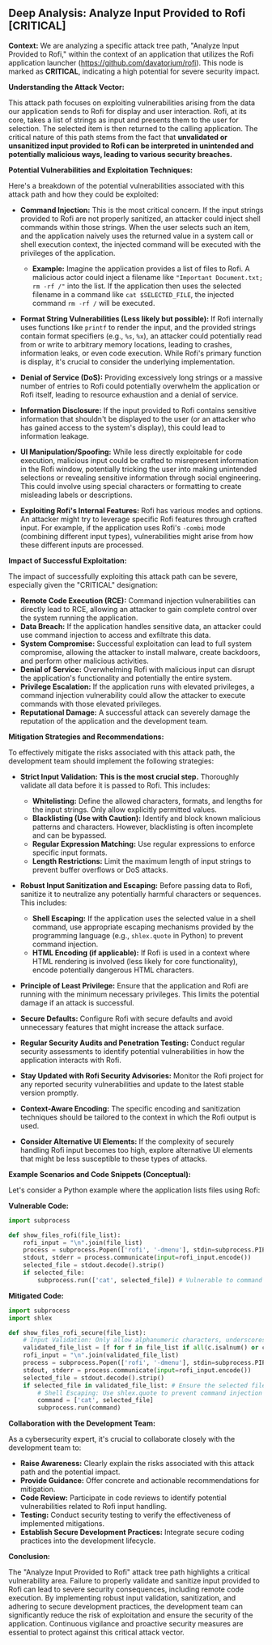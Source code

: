 ## Deep Analysis: Analyze Input Provided to Rofi [CRITICAL]

**Context:** We are analyzing a specific attack tree path, "Analyze Input Provided to Rofi," within the context of an application that utilizes the Rofi application launcher (https://github.com/davatorium/rofi). This node is marked as **CRITICAL**, indicating a high potential for severe security impact.

**Understanding the Attack Vector:**

This attack path focuses on exploiting vulnerabilities arising from the data our application sends to Rofi for display and user interaction. Rofi, at its core, takes a list of strings as input and presents them to the user for selection. The selected item is then returned to the calling application. The critical nature of this path stems from the fact that **unvalidated or unsanitized input provided to Rofi can be interpreted in unintended and potentially malicious ways, leading to various security breaches.**

**Potential Vulnerabilities and Exploitation Techniques:**

Here's a breakdown of the potential vulnerabilities associated with this attack path and how they could be exploited:

* **Command Injection:** This is the most critical concern. If the input strings provided to Rofi are not properly sanitized, an attacker could inject shell commands within those strings. When the user selects such an item, and the application naively uses the returned value in a system call or shell execution context, the injected command will be executed with the privileges of the application.

    * **Example:** Imagine the application provides a list of files to Rofi. A malicious actor could inject a filename like `"Important Document.txt; rm -rf /"` into the list. If the application then uses the selected filename in a command like `cat $SELECTED_FILE`, the injected command `rm -rf /` will be executed.

* **Format String Vulnerabilities (Less likely but possible):** If Rofi internally uses functions like `printf` to render the input, and the provided strings contain format specifiers (e.g., `%s`, `%x`), an attacker could potentially read from or write to arbitrary memory locations, leading to crashes, information leaks, or even code execution. While Rofi's primary function is display, it's crucial to consider the underlying implementation.

* **Denial of Service (DoS):**  Providing excessively long strings or a massive number of entries to Rofi could potentially overwhelm the application or Rofi itself, leading to resource exhaustion and a denial of service.

* **Information Disclosure:**  If the input provided to Rofi contains sensitive information that shouldn't be displayed to the user (or an attacker who has gained access to the system's display), this could lead to information leakage.

* **UI Manipulation/Spoofing:** While less directly exploitable for code execution, malicious input could be crafted to misrepresent information in the Rofi window, potentially tricking the user into making unintended selections or revealing sensitive information through social engineering. This could involve using special characters or formatting to create misleading labels or descriptions.

* **Exploiting Rofi's Internal Features:** Rofi has various modes and options. An attacker might try to leverage specific Rofi features through crafted input. For example, if the application uses Rofi's `-combi` mode (combining different input types), vulnerabilities might arise from how these different inputs are processed.

**Impact of Successful Exploitation:**

The impact of successfully exploiting this attack path can be severe, especially given the "CRITICAL" designation:

* **Remote Code Execution (RCE):**  Command injection vulnerabilities can directly lead to RCE, allowing an attacker to gain complete control over the system running the application.
* **Data Breach:**  If the application handles sensitive data, an attacker could use command injection to access and exfiltrate this data.
* **System Compromise:**  Successful exploitation can lead to full system compromise, allowing the attacker to install malware, create backdoors, and perform other malicious activities.
* **Denial of Service:**  Overwhelming Rofi with malicious input can disrupt the application's functionality and potentially the entire system.
* **Privilege Escalation:**  If the application runs with elevated privileges, a command injection vulnerability could allow the attacker to execute commands with those elevated privileges.
* **Reputational Damage:**  A successful attack can severely damage the reputation of the application and the development team.

**Mitigation Strategies and Recommendations:**

To effectively mitigate the risks associated with this attack path, the development team should implement the following strategies:

* **Strict Input Validation:**  **This is the most crucial step.**  Thoroughly validate all data before it is passed to Rofi. This includes:
    * **Whitelisting:** Define the allowed characters, formats, and lengths for the input strings. Only allow explicitly permitted values.
    * **Blacklisting (Use with Caution):**  Identify and block known malicious patterns and characters. However, blacklisting is often incomplete and can be bypassed.
    * **Regular Expression Matching:** Use regular expressions to enforce specific input formats.
    * **Length Restrictions:** Limit the maximum length of input strings to prevent buffer overflows or DoS attacks.

* **Robust Input Sanitization and Escaping:**  Before passing data to Rofi, sanitize it to neutralize any potentially harmful characters or sequences. This includes:
    * **Shell Escaping:** If the application uses the selected value in a shell command, use appropriate escaping mechanisms provided by the programming language (e.g., `shlex.quote` in Python) to prevent command injection.
    * **HTML Encoding (if applicable):** If Rofi is used in a context where HTML rendering is involved (less likely for core functionality), encode potentially dangerous HTML characters.

* **Principle of Least Privilege:** Ensure that the application and Rofi are running with the minimum necessary privileges. This limits the potential damage if an attack is successful.

* **Secure Defaults:** Configure Rofi with secure defaults and avoid unnecessary features that might increase the attack surface.

* **Regular Security Audits and Penetration Testing:** Conduct regular security assessments to identify potential vulnerabilities in how the application interacts with Rofi.

* **Stay Updated with Rofi Security Advisories:** Monitor the Rofi project for any reported security vulnerabilities and update to the latest stable version promptly.

* **Context-Aware Encoding:** The specific encoding and sanitization techniques should be tailored to the context in which the Rofi output is used.

* **Consider Alternative UI Elements:** If the complexity of securely handling Rofi input becomes too high, explore alternative UI elements that might be less susceptible to these types of attacks.

**Example Scenarios and Code Snippets (Conceptual):**

Let's consider a Python example where the application lists files using Rofi:

**Vulnerable Code:**

```python
import subprocess

def show_files_rofi(file_list):
    rofi_input = "\n".join(file_list)
    process = subprocess.Popen(['rofi', '-dmenu'], stdin=subprocess.PIPE, stdout=subprocess.PIPE)
    stdout, stderr = process.communicate(input=rofi_input.encode())
    selected_file = stdout.decode().strip()
    if selected_file:
        subprocess.run(['cat', selected_file]) # Vulnerable to command injection
```

**Mitigated Code:**

```python
import subprocess
import shlex

def show_files_rofi_secure(file_list):
    # Input Validation: Only allow alphanumeric characters, underscores, and dots in filenames
    validated_file_list = [f for f in file_list if all(c.isalnum() or c in '._-' for c in f)]
    rofi_input = "\n".join(validated_file_list)
    process = subprocess.Popen(['rofi', '-dmenu'], stdin=subprocess.PIPE, stdout=subprocess.PIPE)
    stdout, stderr = process.communicate(input=rofi_input.encode())
    selected_file = stdout.decode().strip()
    if selected_file in validated_file_list: # Ensure the selected file is one of the validated ones
        # Shell Escaping: Use shlex.quote to prevent command injection
        command = ['cat', selected_file]
        subprocess.run(command)
```

**Collaboration with the Development Team:**

As a cybersecurity expert, it's crucial to collaborate closely with the development team to:

* **Raise Awareness:** Clearly explain the risks associated with this attack path and the potential impact.
* **Provide Guidance:** Offer concrete and actionable recommendations for mitigation.
* **Code Review:** Participate in code reviews to identify potential vulnerabilities related to Rofi input handling.
* **Testing:**  Conduct security testing to verify the effectiveness of implemented mitigations.
* **Establish Secure Development Practices:** Integrate secure coding practices into the development lifecycle.

**Conclusion:**

The "Analyze Input Provided to Rofi" attack tree path highlights a critical vulnerability area. Failure to properly validate and sanitize input provided to Rofi can lead to severe security consequences, including remote code execution. By implementing robust input validation, sanitization, and adhering to secure development practices, the development team can significantly reduce the risk of exploitation and ensure the security of the application. Continuous vigilance and proactive security measures are essential to protect against this critical attack vector.
